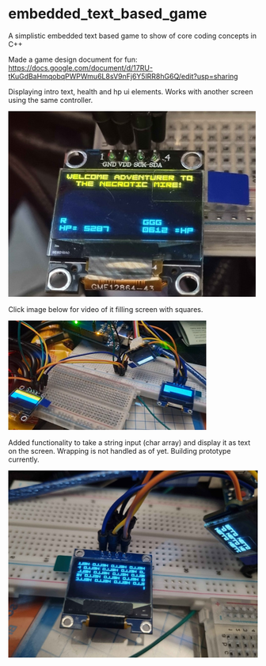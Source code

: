 # embedded_text_based_game
A simplistic embedded text based game to show of core coding concepts in C++

Made a game design document for fun: 
https://docs.google.com/document/d/17RU-tKuGdBaHmqobqPWPWmu6L8sV9nFj6Y5lRR8hG6Q/edit?usp=sharing


Displaying intro text, health and hp ui elements.
Works with another screen using the same controller.

![It looks even more cool in Yellow!](./media/reference%20to%20ggg.jpg)



Click image below for video of it filling screen with squares.

[![Reference Video of Looping Byte Sending Data](./media/thumbnail.png)](https://player.vimeo.com/video/1044744100)



Added functionality to take a string input (char array) and display it as text on the screen. 
Wrapping is not handled as of yet. Building prototype currently.

![HELLO HELLO HELLO](./media/hello%20hello%20hello%20hello.jpg)


